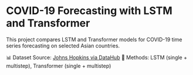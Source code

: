 # COVID-19 Forecasting with LSTM and Transformer

This project compares LSTM and Transformer models for COVID-19 time series forecasting on selected Asian countries.

📊 Dataset Source: [Johns Hopkins via DataHub](https://github.com/datasets/covid-19)
📁 Methods: LSTM (single + multistep), Transformer (single + multistep)
